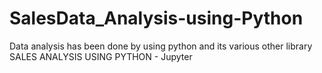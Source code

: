 # SalesData_Analysis-using-Python
Data analysis has been done by using python and its various other library
SALES ANALYSIS USING PYTHON - Jupyter

